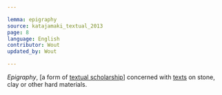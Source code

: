 ```yaml
---

lemma: epigraphy
source: katajamaki_textual_2013
page: 8
language: English
contributor: Wout
updated_by: Wout

---
```


_Epigraphy_, [a form of [textual scholarship](textualScholarship.html)] concerned with [texts](text.html) on stone, clay or other hard materials.
